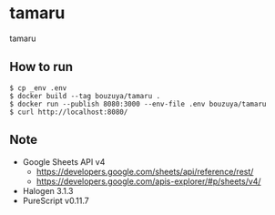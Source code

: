 # tamaru

tamaru

## How to run

```
$ cp _env .env
$ docker build --tag bouzuya/tamaru .
$ docker run --publish 8080:3000 --env-file .env bouzuya/tamaru
$ curl http://localhost:8080/
```

## Note

- Google Sheets API v4
  - https://developers.google.com/sheets/api/reference/rest/
  - https://developers.google.com/apis-explorer/#p/sheets/v4/
- Halogen 3.1.3
- PureScript v0.11.7

